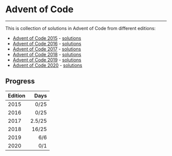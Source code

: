 # Advent of Code

---

This is collection of solutions in Advent of Code from different editions:

* [Advent of Code 2015](https://adventofcode.com/2015) - [solutions](2015)
* [Advent of Code 2016](https://adventofcode.com/2016) - [solutions](2016)
* [Advent of Code 2017](https://adventofcode.com/2017) - [solutions](2017)
* [Advent of Code 2018](https://adventofcode.com/2018) - [solutions](2018)
* [Advent of Code 2019](https://adventofcode.com/2019) - [solutions](2019)
* [Advent of Code 2020](https://adventofcode.com/2020) - [solutions](2020)

## Progress

| Edition |    Days |
|:--------|--------:|
| 2015    |  0/25   |
| 2016    |  0/25   |
| 2017    |  2.5/25 |
| 2018    |  16/25  |
| 2019    |  6/6    |
| 2020    |  0/1    |


